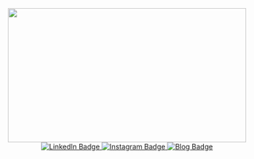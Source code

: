 
<!--
**gdrmunoz/gdrmunoz** is a ✨ _special_ ✨ repository because its `README.md` (this file) appears on your GitHub profile.

Here are some ideas to get you started:

- 🔭 I’m currently working on ...
- 🌱 I’m currently learning ...
- 👯 I’m looking to collaborate on ...
- 🤔 I’m looking for help with ...
- 💬 Ask me about ...
- 📫 How to reach me: ...
- 😄 Pronouns: ...
- ⚡ Fun fact: ...
-->

<div id="header" align="center">
  <img src="https://media3.giphy.com/media/4OAxDXv4RdUeg38JYi/giphy.gif?cid=ecf05e47w1bxb6jnt4tz3ngll1hzmxtl2jp3mozwx1wic8we&rid=giphy.gif&ct=g" width="480" height="270"/>
</div>

<div id="badges" align="center">
  <a href="https://www.linkedin.com/in/guillermo-de-regil-mu%C3%B1oz-475746201/">
    <img src="https://img.shields.io/badge/LinkedIn-blue?style=for-the-badge&logo=linkedin&logoColor=white" alt="LinkedIn Badge"/>
  </a>
  <a href="https://www.instagram.com/de.regil/">
    <img src="https://img.shields.io/badge/Instagram-important?style=for-the-badge&logo=instagram&logoColor=white" alt="Instagram Badge"/>
  </a>
  <a href="#">
    <img src="https://img.shields.io/badge/blog-success?style=for-the-badge&logo=netlify&logoColor=white" alt="Blog Badge"/>
  </a>
</div>
